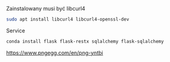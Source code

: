 Zainstalowany musi być libcurl4

```sh
sudo apt install libcurl4 libcurl4-openssl-dev
```

Service

```sh
conda install flask flask-restx sqlalchemy flask-sqlalchemy
```

https://www.pngegg.com/en/png-yntbi
